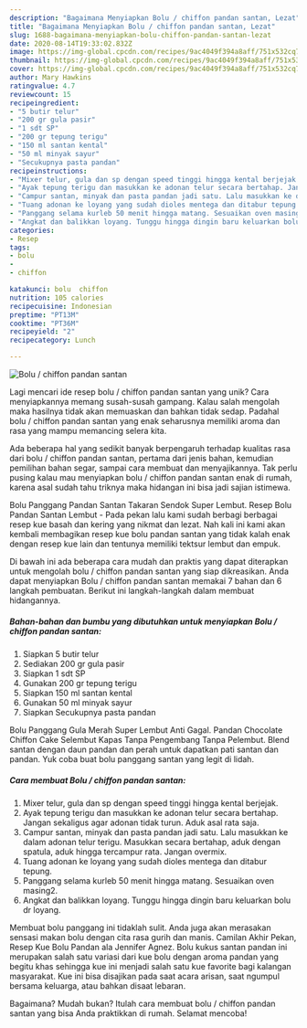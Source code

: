 ```yaml
---
description: "Bagaimana Menyiapkan Bolu / chiffon pandan santan, Lezat"
title: "Bagaimana Menyiapkan Bolu / chiffon pandan santan, Lezat"
slug: 1688-bagaimana-menyiapkan-bolu-chiffon-pandan-santan-lezat
date: 2020-08-14T19:33:02.832Z
image: https://img-global.cpcdn.com/recipes/9ac4049f394a8aff/751x532cq70/bolu-chiffon-pandan-santan-foto-resep-utama.jpg
thumbnail: https://img-global.cpcdn.com/recipes/9ac4049f394a8aff/751x532cq70/bolu-chiffon-pandan-santan-foto-resep-utama.jpg
cover: https://img-global.cpcdn.com/recipes/9ac4049f394a8aff/751x532cq70/bolu-chiffon-pandan-santan-foto-resep-utama.jpg
author: Mary Hawkins
ratingvalue: 4.7
reviewcount: 15
recipeingredient:
- "5 butir telur"
- "200 gr gula pasir"
- "1 sdt SP"
- "200 gr tepung terigu"
- "150 ml santan kental"
- "50 ml minyak sayur"
- "Secukupnya pasta pandan"
recipeinstructions:
- "Mixer telur, gula dan sp dengan speed tinggi hingga kental berjejak."
- "Ayak tepung terigu dan masukkan ke adonan telur secara bertahap. Jangan sekaligus agar adonan tidak turun. Aduk asal rata saja."
- "Campur santan, minyak dan pasta pandan jadi satu. Lalu masukkan ke dalam adonan telur terigu. Masukkan secara bertahap, aduk dengan spatula, aduk hingga tercampur rata. Jangan overmix."
- "Tuang adonan ke loyang yang sudah dioles mentega dan ditabur tepung."
- "Panggang selama kurleb 50 menit hingga matang. Sesuaikan oven masing2."
- "Angkat dan balikkan loyang. Tunggu hingga dingin baru keluarkan bolu dr loyang."
categories:
- Resep
tags:
- bolu
- 
- chiffon

katakunci: bolu  chiffon 
nutrition: 105 calories
recipecuisine: Indonesian
preptime: "PT13M"
cooktime: "PT36M"
recipeyield: "2"
recipecategory: Lunch

---
```



![Bolu / chiffon pandan santan](https://img-global.cpcdn.com/recipes/9ac4049f394a8aff/751x532cq70/bolu-chiffon-pandan-santan-foto-resep-utama.jpg)

Lagi mencari ide resep bolu / chiffon pandan santan yang unik? Cara menyiapkannya memang susah-susah gampang. Kalau salah mengolah maka hasilnya tidak akan memuaskan dan bahkan tidak sedap. Padahal bolu / chiffon pandan santan yang enak seharusnya memiliki aroma dan rasa yang mampu memancing selera kita.

Ada beberapa hal yang sedikit banyak berpengaruh terhadap kualitas rasa dari bolu / chiffon pandan santan, pertama dari jenis bahan, kemudian pemilihan bahan segar, sampai cara membuat dan menyajikannya. Tak perlu pusing kalau mau menyiapkan bolu / chiffon pandan santan enak di rumah, karena asal sudah tahu triknya maka hidangan ini bisa jadi sajian istimewa.

Bolu Panggang Pandan Santan Takaran Sendok Super Lembut. Resep Bolu Pandan Santan Lembut - Pada pekan lalu kami sudah berbagi berbagai resep kue basah dan kering yang nikmat dan lezat. Nah kali ini kami akan kembali membagikan resep kue bolu pandan santan yang tidak kalah enak dengan resep kue lain dan tentunya memiliki tektsur lembut dan empuk.


Di bawah ini ada beberapa cara mudah dan praktis yang dapat diterapkan untuk mengolah bolu / chiffon pandan santan yang siap dikreasikan. Anda dapat menyiapkan Bolu / chiffon pandan santan memakai 7 bahan dan 6 langkah pembuatan. Berikut ini langkah-langkah dalam membuat hidangannya.

<!--inarticleads1-->

##### Bahan-bahan dan bumbu yang dibutuhkan untuk menyiapkan Bolu / chiffon pandan santan:

1. Siapkan 5 butir telur
1. Sediakan 200 gr gula pasir
1. Siapkan 1 sdt SP
1. Gunakan 200 gr tepung terigu
1. Siapkan 150 ml santan kental
1. Gunakan 50 ml minyak sayur
1. Siapkan Secukupnya pasta pandan


Bolu Panggang Gula Merah Super Lembut Anti Gagal. Pandan Chocolate Chiffon Cake Selembut Kapas Tanpa Pengembang Tanpa Pelembut. Blend santan dengan daun pandan dan perah untuk dapatkan pati santan dan pandan. Yuk coba buat bolu panggang santan yang legit di lidah. 

<!--inarticleads2-->

##### Cara membuat Bolu / chiffon pandan santan:

1. Mixer telur, gula dan sp dengan speed tinggi hingga kental berjejak.
1. Ayak tepung terigu dan masukkan ke adonan telur secara bertahap. Jangan sekaligus agar adonan tidak turun. Aduk asal rata saja.
1. Campur santan, minyak dan pasta pandan jadi satu. Lalu masukkan ke dalam adonan telur terigu. Masukkan secara bertahap, aduk dengan spatula, aduk hingga tercampur rata. Jangan overmix.
1. Tuang adonan ke loyang yang sudah dioles mentega dan ditabur tepung.
1. Panggang selama kurleb 50 menit hingga matang. Sesuaikan oven masing2.
1. Angkat dan balikkan loyang. Tunggu hingga dingin baru keluarkan bolu dr loyang.


Membuat bolu panggang ini tidaklah sulit. Anda juga akan merasakan sensasi makan bolu dengan cita rasa gurih dan manis. Camilan Akhir Pekan, Resep Kue Bolu Pandan ala Jennifer Agnez. Bolu kukus santan pandan ini merupakan salah satu variasi dari kue bolu dengan aroma pandan yang begitu khas sehingga kue ini menjadi salah satu kue favorite bagi kalangan masyarakat. Kue ini bisa disajikan pada saat acara arisan, saat ngumpul bersama keluarga, atau bahkan disaat lebaran. 

Bagaimana? Mudah bukan? Itulah cara membuat bolu / chiffon pandan santan yang bisa Anda praktikkan di rumah. Selamat mencoba!

